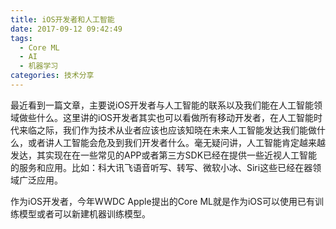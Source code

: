 ```yaml
---
title: iOS开发者和人工智能
date: 2017-09-12 09:42:49
tags:
  - Core ML
  - AI
  - 机器学习
categories: 技术分享
---
```

最近看到一篇文章，主要说iOS开发者与人工智能的联系以及我们能在人工智能领域做些什么。这里讲的iOS开发者其实也可以看做所有移动开发者，在人工智能时代来临之际，我们作为技术从业者应该也应该知晓在未来人工智能发达我们能做什么，或者讲人工智能会危及到我们开发者什么。毫无疑问讲，人工智能肯定越来越发达，其实现在在一些常见的APP或者第三方SDK已经在提供一些近视人工智能的服务和应用。比如：科大讯飞语音听写、转写、微软小冰、Siri这些已经在器领域广泛应用。

作为iOS开发者，今年WWDC Apple提出的Core ML就是作为iOS可以使用已有训练模型或者可以新建机器训练模型。
